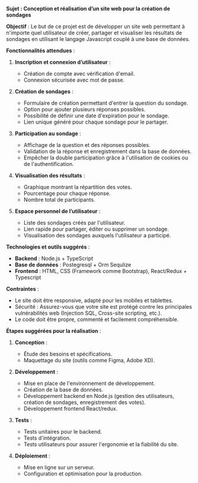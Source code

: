 **Sujet : Conception et réalisation d’un site web pour la création de sondages**

**Objectif** : 
Le but de ce projet est de développer un site web permettant à n'importe quel utilisateur de créer, partager et visualiser les résultats de sondages en utilisant le langage Javascript couplé à une base de données.

**Fonctionnalités attendues** :

1. **Inscription et connexion d’utilisateur** :
   - Création de compte avec vérification d'email.
   - Connexion sécurisée avec mot de passe.

2. **Création de sondages** :
   - Formulaire de création permettant d'entrer la question du sondage.
   - Option pour ajouter plusieurs réponses possibles.
   - Possibilité de définir une date d'expiration pour le sondage.
   - Lien unique généré pour chaque sondage pour le partager.

3. **Participation au sondage** :
   - Affichage de la question et des réponses possibles.
   - Validation de la réponse et enregistrement dans la base de données.
   - Empêcher la double participation grâce à l'utilisation de cookies ou de l'authentification.

4. **Visualisation des résultats** :
   - Graphique montrant la répartition des votes.
   - Pourcentage pour chaque réponse.
   - Nombre total de participants.

5. **Espace personnel de l’utilisateur** :
   - Liste des sondages créés par l'utilisateur.
   - Lien rapide pour partager, éditer ou supprimer un sondage.
   - Visualisation des sondages auxquels l'utilisateur a participé.

**Technologies et outils suggérés** :

- **Backend** : Node.js + TypeScript
- **Base de données** : Postegresql + Orm Sequlize
- **Frontend** : HTML, CSS (Framework comme Bootstrap), React/Redux + Typescript

**Contraintes** :

- Le site doit être responsive, adapté pour les mobiles et tablettes.
- Sécurité : Assurez-vous que votre site est protégé contre les principales vulnérabilités web (Injection SQL, Cross-site scripting, etc.).
- Le code doit être propre, commenté et facilement compréhensible.

**Étapes suggérées pour la réalisation** :

1. **Conception** : 
   - Étude des besoins et spécifications.
   - Maquettage du site (outils comme Figma, Adobe XD).

2. **Développement** :
   - Mise en place de l'environnement de développement.
   - Création de la base de données.
   - Développement backend en Node.js (gestion des utilisateurs, création de sondages, enregistrement des votes).
   - Développement frontend React/redux.

3. **Tests** :
   - Tests unitaires pour le backend.
   - Tests d'intégration.
   - Tests utilisateurs pour assurer l'ergonomie et la fiabilité du site.

4. **Déploiement** :
   - Mise en ligne sur un serveur.
   - Configuration et optimisation pour la production.